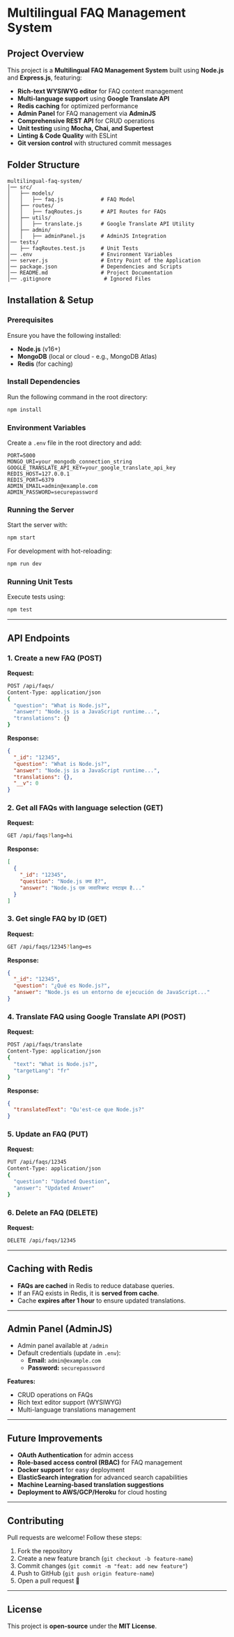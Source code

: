 # Multilingual FAQ Management System

## Project Overview
This project is a **Multilingual FAQ Management System** built using **Node.js** and **Express.js**, featuring:
- **Rich-text WYSIWYG editor** for FAQ content management
- **Multi-language support** using **Google Translate API**
- **Redis caching** for optimized performance
- **Admin Panel** for FAQ management via **AdminJS**
- **Comprehensive REST API** for CRUD operations
- **Unit testing** using **Mocha, Chai, and Supertest**
- **Linting & Code Quality** with ESLint
- **Git version control** with structured commit messages

## Folder Structure
```
multilingual-faq-system/
│── src/
│   ├── models/
│   │   ├── faq.js            # FAQ Model
│   ├── routes/
│   │   ├── faqRoutes.js      # API Routes for FAQs
│   ├── utils/
│   │   ├── translate.js      # Google Translate API Utility
│   ├── admin/
│   │   ├── adminPanel.js     # AdminJS Integration
│── tests/
│   ├── faqRoutes.test.js     # Unit Tests
│── .env                      # Environment Variables
│── server.js                 # Entry Point of the Application
│── package.json              # Dependencies and Scripts
│── README.md                 # Project Documentation
│── .gitignore                 # Ignored Files
```

## Installation & Setup
### Prerequisites
Ensure you have the following installed:
- **Node.js** (v16+)
- **MongoDB** (local or cloud - e.g., MongoDB Atlas)
- **Redis** (for caching)

### Install Dependencies
Run the following command in the root directory:
```sh
npm install
```

### Environment Variables
Create a `.env` file in the root directory and add:
```env
PORT=5000
MONGO_URI=your_mongodb_connection_string
GOOGLE_TRANSLATE_API_KEY=your_google_translate_api_key
REDIS_HOST=127.0.0.1
REDIS_PORT=6379
ADMIN_EMAIL=admin@example.com
ADMIN_PASSWORD=securepassword
```

### Running the Server
Start the server with:
```sh
npm start
```
For development with hot-reloading:
```sh
npm run dev
```

### Running Unit Tests
Execute tests using:
```sh
npm test
```

---
## API Endpoints
### 1. Create a new FAQ (POST)
**Request:**
```sh
POST /api/faqs/
Content-Type: application/json
{
  "question": "What is Node.js?",
  "answer": "Node.js is a JavaScript runtime...",
  "translations": {}
}
```
**Response:**
```json
{
  "_id": "12345",
  "question": "What is Node.js?",
  "answer": "Node.js is a JavaScript runtime...",
  "translations": {},
  "__v": 0
}
```

### 2. Get all FAQs with language selection (GET)
**Request:**
```sh
GET /api/faqs?lang=hi
```
**Response:**
```json
[
  {
    "_id": "12345",
    "question": "Node.js क्या है?",
    "answer": "Node.js एक जावास्क्रिप्ट रनटाइम है..."
  }
]
```

### 3. Get single FAQ by ID (GET)
**Request:**
```sh
GET /api/faqs/12345?lang=es
```
**Response:**
```json
{
  "_id": "12345",
  "question": "¿Qué es Node.js?",
  "answer": "Node.js es un entorno de ejecución de JavaScript..."
}
```

### 4. Translate FAQ using Google Translate API (POST)
**Request:**
```sh
POST /api/faqs/translate
Content-Type: application/json
{
  "text": "What is Node.js?",
  "targetLang": "fr"
}
```
**Response:**
```json
{
  "translatedText": "Qu'est-ce que Node.js?"
}
```

### 5. Update an FAQ (PUT)
**Request:**
```sh
PUT /api/faqs/12345
Content-Type: application/json
{
  "question": "Updated Question",
  "answer": "Updated Answer"
}
```

### 6. Delete an FAQ (DELETE)
**Request:**
```sh
DELETE /api/faqs/12345
```

---
## Caching with Redis
- **FAQs are cached** in Redis to reduce database queries.
- If an FAQ exists in Redis, it is **served from cache**.
- Cache **expires after 1 hour** to ensure updated translations.

---
## Admin Panel (AdminJS)
- Admin panel available at `/admin`
- Default credentials (update in `.env`):
  - **Email:** `admin@example.com`
  - **Password:** `securepassword`

**Features:**
- CRUD operations on FAQs
- Rich text editor support (WYSIWYG)
- Multi-language translations management

---
## Future Improvements
- **OAuth Authentication** for admin access
- **Role-based access control (RBAC)** for FAQ management
- **Docker support** for easy deployment
- **ElasticSearch integration** for advanced search capabilities
- **Machine Learning-based translation suggestions**
- **Deployment to AWS/GCP/Heroku** for cloud hosting

---
## Contributing
Pull requests are welcome! Follow these steps:
1. Fork the repository
2. Create a new feature branch (`git checkout -b feature-name`)
3. Commit changes (`git commit -m "feat: add new feature"`)
4. Push to GitHub (`git push origin feature-name`)
5. Open a pull request 🚀

---
## License
This project is **open-source** under the **MIT License**.

